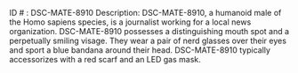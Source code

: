 ID # : DSC-MATE-8910
Description: DSC-MATE-8910, a humanoid male of the Homo sapiens species, is a journalist working for a local news organization. DSC-MATE-8910 possesses a distinguishing mouth spot and a perpetually smiling visage. They wear a pair of nerd glasses over their eyes and sport a blue bandana around their head. DSC-MATE-8910 typically accessorizes with a red scarf and an LED gas mask.